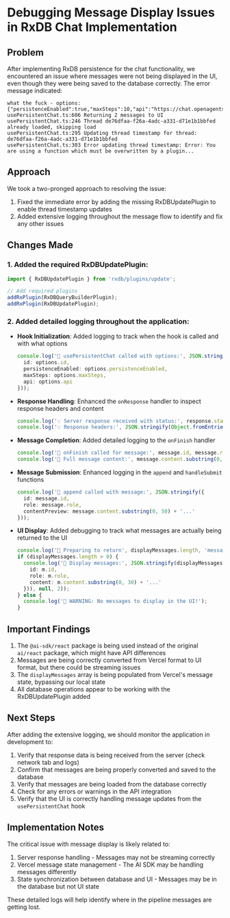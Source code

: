# Debugging Message Display Issues in RxDB Chat Implementation

## Problem

After implementing RxDB persistence for the chat functionality, we encountered an issue where messages were not being displayed in the UI, even though they were being saved to the database correctly. The error message indicated:

```
what the fuck - options: {"persistenceEnabled":true,"maxSteps":10,"api":"https://chat.openagents.com"} 
usePersistentChat.ts:606 Returning 2 messages to UI 
usePersistentChat.ts:246 Thread de76dfaa-f26a-4adc-a331-d71e1b1bbfed already loaded, skipping load 
usePersistentChat.ts:295 Updating thread timestamp for thread: de76dfaa-f26a-4adc-a331-d71e1b1bbfed 
usePersistentChat.ts:303 Error updating thread timestamp: Error: You are using a function which must be overwritten by a plugin...
```

## Approach

We took a two-pronged approach to resolving the issue:

1. Fixed the immediate error by adding the missing RxDBUpdatePlugin to enable thread timestamp updates
2. Added extensive logging throughout the message flow to identify and fix any other issues

## Changes Made

### 1. Added the required RxDBUpdatePlugin:
```typescript
import { RxDBUpdatePlugin } from 'rxdb/plugins/update';

// Add required plugins
addRxPlugin(RxDBQueryBuilderPlugin);
addRxPlugin(RxDBUpdatePlugin);
```

### 2. Added detailed logging throughout the application:

- **Hook Initialization**: Added logging to track when the hook is called and with what options
  ```typescript
  console.log('🚨 usePersistentChat called with options:', JSON.stringify({
    id: options.id,
    persistenceEnabled: options.persistenceEnabled,
    maxSteps: options.maxSteps,
    api: options.api
  }));
  ```

- **Response Handling**: Enhanced the `onResponse` handler to inspect response headers and content
  ```typescript
  console.log('💡 Server response received with status:', response.status);
  console.log('💡 Response headers:', JSON.stringify(Object.fromEntries([...response.headers.entries()])));
  ```

- **Message Completion**: Added detailed logging to the `onFinish` handler
  ```typescript
  console.log('🚨 onFinish called for message:', message.id, message.role);
  console.log('🚨 Full message content:', message.content.substring(0, 100) + '...');
  ```

- **Message Submission**: Enhanced logging in the `append` and `handleSubmit` functions
  ```typescript
  console.log('🔴 append called with message:', JSON.stringify({
    id: message.id,
    role: message.role,
    contentPreview: message.content.substring(0, 50) + '...'
  }));
  ```

- **UI Display**: Added debugging to track what messages are actually being returned to the UI
  ```typescript
  console.log('🔵 Preparing to return', displayMessages.length, 'messages to UI');
  if (displayMessages.length > 0) {
    console.log('🔵 Display messages:', JSON.stringify(displayMessages.map(m => ({
      id: m.id,
      role: m.role,
      content: m.content.substring(0, 30) + '...'
    })), null, 2));
  } else {
    console.log('🔵 WARNING: No messages to display in the UI!');
  }
  ```

## Important Findings

1. The `@ai-sdk/react` package is being used instead of the original `ai/react` package, which might have API differences
2. Messages are being correctly converted from Vercel format to UI format, but there could be streaming issues
3. The `displayMessages` array is being populated from Vercel's message state, bypassing our local state
4. All database operations appear to be working with the RxDBUpdatePlugin added

## Next Steps

After adding the extensive logging, we should monitor the application in development to:

1. Verify that response data is being received from the server (check network tab and logs)
2. Confirm that messages are being properly converted and saved to the database
3. Verify that messages are being loaded from the database correctly
4. Check for any errors or warnings in the API integration
5. Verify that the UI is correctly handling message updates from the `usePersistentChat` hook

## Implementation Notes

The critical issue with message display is likely related to:

1. Server response handling - Messages may not be streaming correctly
2. Vercel message state management - The AI SDK may be handling messages differently
3. State synchronization between database and UI - Messages may be in the database but not UI state

These detailed logs will help identify where in the pipeline messages are getting lost.